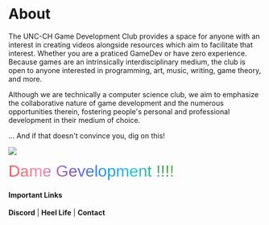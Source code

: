 # About
The UNC-CH Game Development Club provides a space for anyone with an interest in creating videos alongside resources which aim to facilitate that interest. Whether you are a praticed GameDev or have zero experience. Because games are an intrinsically interdisciplinary medium, the club is open to anyone interested in programming, art, music, writing, game theory, and more. 

Although we are technically a computer science club, we aim to emphasize the collaborative nature of game development and the numerous opportunities therein, fostering people's personal and professional development in their medium of choice.

... And if that doesn't convince you, dig on this!

![](https://cdn.discordapp.com/attachments/1221166473653780500/1312262068786827375/image.png?ex=67930bc9&is=6791ba49&hm=f028f7012ab8549b2f29e13286ea4350bfe1a871e03e71e0e696ba49712ca18b&)

<p style=" margin-top: 0px;
  margin-bottom: 10px;
  font-family: sans-serif;
  font-size: 2rem;
  background: linear-gradient(to right, #ef5350, #f48fb1, #7e57c2, #2196f3, #26c6da, #43a047, #eeff41, #f9a825, #ff5722);
  -webkit-background-clip: text;
  -webkit-text-fill-color: transparent;">Dame Gevelopment !!!!</p>

#### Important Links

**Discord** | **Heel Life** | **Contact** 